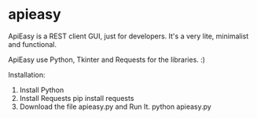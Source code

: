 # apieasy
ApiEasy is a REST client GUI, just for developers. It's a very lite, minimalist and functional.

ApiEasy use Python, Tkinter and Requests for the libraries.
:) 

Installation:
1. Install Python 
2. Install Requests 
  pip install requests
3. Download the file apieasy.py and Run It.
  python apieasy.py
  

